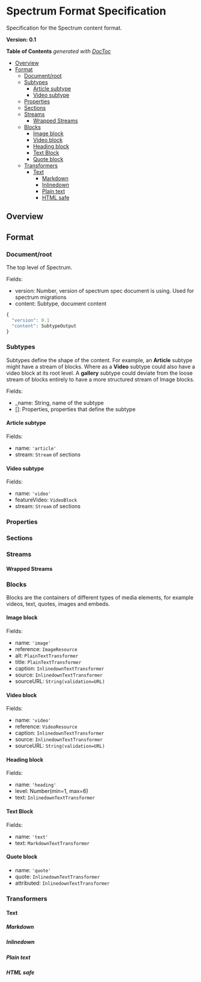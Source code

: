 # Spectrum Format Specification

Specification for the Spectrum content format.

**Version: 0.1**

<!-- START doctoc generated TOC please keep comment here to allow auto update -->
<!-- DON'T EDIT THIS SECTION, INSTEAD RE-RUN doctoc TO UPDATE -->
**Table of Contents**  *generated with [DocToc](https://github.com/thlorenz/doctoc)*

- [Overview](#overview)
- [Format](#format)
  - [Document/root](#documentroot)
  - [Subtypes](#subtypes)
    - [Article subtype](#article-subtype)
    - [Video subtype](#video-subtype)
  - [Properties](#properties)
  - [Sections](#sections)
  - [Streams](#streams)
    - [Wrapped Streams](#wrapped-streams)
  - [Blocks](#blocks)
    - [Image block](#image-block)
    - [Video block](#video-block)
    - [Heading block](#heading-block)
    - [Text Block](#text-block)
    - [Quote block](#quote-block)
  - [Transformers](#transformers)
    - [Text](#text)
      - [Markdown](#markdown)
      - [Inlinedown](#inlinedown)
      - [Plain text](#plain-text)
      - [HTML safe](#html-safe)

<!-- END doctoc generated TOC please keep comment here to allow auto update -->


## Overview


## Format

### Document/root

The top level of Spectrum.

Fields:
- version: Number, version of spectrum spec document is using. Used for spectrum migrations
- content: Subtype, document content

```js
{
  "version": 0.1
  "content": SubtypeOutput
}
```

### Subtypes
Subtypes define the shape of the content. For example, an **Article** subtype might have a stream of blocks. Where as a **Video** subtype could also have a video block at its root level. A **gallery** subtype could deviate from the loose stream of blocks entirely to have a more structured stream of Image blocks.

Fields:
- _name: String, name of the subtype
- []: Properties, properties that define the subtype

#### Article subtype

Fields:
- name: `'article'`
- stream: `Stream` of sections

#### Video subtype

Fields:
- name: `'video'`
- featureVideo: `VideoBlock`
- stream: `Stream` of sections

### Properties

### Sections

### Streams

#### Wrapped Streams

### Blocks

Blocks are the containers of different types of media elements, for example videos, text, quotes, images and embeds.

#### Image block

Fields:
- name: `'image'`
- reference: `ImageResource`
- alt: `PlainTextTransformer`
- title: `PlainTextTransformer`
- caption: `InlinedownTextTransformer`
- source: `InlinedownTextTransformer`
- sourceURL: `String(validation=URL)`


#### Video block

Fields:
- name: `'video'`
- reference: `VideoResource`
- caption: `InlinedownTextTransformer`
- source: `InlinedownTextTransformer`
- sourceURL: `String(validation=URL)`


#### Heading block

Fields:
- name: `'heading'`
- level: Number(min=1, max=6)
- text: `InlinedownTextTransformer`


#### Text Block

Fields:
- name: `'text'`
- text: `MarkdownTextTransformer`


#### Quote block

- name: `'quote'`
- quote: `InlinedownTextTransformer`
- attributed: `InlinedownTextTransformer`


### Transformers

#### Text

##### Markdown

##### Inlinedown

##### Plain text

##### HTML safe
